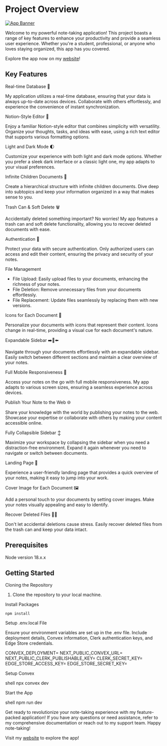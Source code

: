 # Project Overview

[![App Banner](https://i.imgur.com/1Vh6mpi.png)](https://example.com)

Welcome to my powerful note-taking application! This project boasts a range of key features to enhance your productivity and provide a seamless user experience. Whether you're a student, professional, or anyone who loves staying organized, this app has you covered.

Explore the app now on my [website](https://example.com)!

## Key Features

Real-time Database 🔗

My application utilizes a real-time database, ensuring that your data is always up-to-date across devices. Collaborate with others effortlessly, and experience the convenience of instant synchronization.

Notion-Style Editor 📝

Enjoy a familiar Notion-style editor that combines simplicity with versatility. Organize your thoughts, tasks, and ideas with ease, using a rich text editor that supports various formatting options.

Light and Dark Mode 🌓

Customize your experience with both light and dark mode options. Whether you prefer a sleek dark interface or a classic light one, my app adapts to your visual preferences.

Infinite Children Documents 🌲

Create a hierarchical structure with infinite children documents. Dive deep into subtopics and keep your information organized in a way that makes sense to you.

Trash Can & Soft Delete 🗑️

Accidentally deleted something important? No worries! My app features a trash can and soft delete functionality, allowing you to recover deleted documents with ease.

Authentication 🔐

Protect your data with secure authentication. Only authorized users can access and edit their content, ensuring the privacy and security of your notes.

File Management

- File Upload: Easily upload files to your documents, enhancing the richness of your notes.
- File Deletion: Remove unnecessary files from your documents effortlessly.
- File Replacement: Update files seamlessly by replacing them with new versions.

Icons for Each Document 🌠

Personalize your documents with icons that represent their content. Icons change in real-time, providing a visual cue for each document's nature.

Expandable Sidebar ➡️🔀⬅️

Navigate through your documents effortlessly with an expandable sidebar. Easily switch between different sections and maintain a clear overview of your notes.

Full Mobile Responsiveness 📱

Access your notes on the go with full mobile responsiveness. My app adapts to various screen sizes, ensuring a seamless experience across devices.

Publish Your Note to the Web 🌐

Share your knowledge with the world by publishing your notes to the web. Showcase your expertise or collaborate with others by making your content accessible online.

Fully Collapsible Sidebar ↕️

Maximize your workspace by collapsing the sidebar when you need a distraction-free environment. Expand it again whenever you need to navigate or switch between documents.

Landing Page 🛬

Experience a user-friendly landing page that provides a quick overview of your notes, making it easy to jump into your work.

Cover Image for Each Document 🖼️

Add a personal touch to your documents by setting cover images. Make your notes visually appealing and easy to identify.

Recover Deleted Files 🔄📄

Don't let accidental deletions cause stress. Easily recover deleted files from the trash can and keep your data intact.

## Prerequisites

Node version 18.x.x

## Getting Started

Cloning the Repository

1. Clone the repository to your local machine.

Install Packages

```shell
npm install
```

Setup .env.local File

Ensure your environment variables are set up in the .env file. Include deployment details, Convex information, Clerk authentication keys, and Edge Store credentials.

CONVEX_DEPLOYMENT=
NEXT_PUBLIC_CONVEX_URL=
NEXT_PUBLIC_CLERK_PUBLISHABLE_KEY=
CLERK_SECRET_KEY=
EDGE_STORE_ACCESS_KEY=
EDGE_STORE_SECRET_KEY=


Setup Convex

shell
npx convex dev


Start the App

shell
npm run dev


Get ready to revolutionize your note-taking experience with my feature-packed application! If you have any questions or need assistance, refer to my comprehensive documentation or reach out to my support team. Happy note-taking!

Visit my [website](https://example.com) to explore the app!